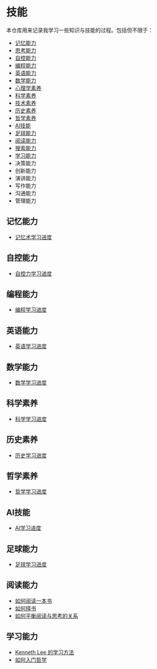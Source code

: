 # 技能

本仓库用来记录我学习一些知识与技能的过程。包括但不限于：

- [记忆能力](mnemonics)
- [思考能力](thinking)
- [自控能力](willpower)
- [编程能力](programming)
- [英语能力](english)
- [数学能力](math)
- [心理学素养](psychology)
- [科学素养](science)
- [技术素养](technology)
- [历史素养](history)
- [哲学素养](philosophy)
- [AI技能](ai)
- [足球能力](football)
- [阅读能力](reading)
- [搜索能力](surfing)
- [学习能力](learning)
- 决策能力
- 创新能力
- 演讲能力
- 写作能力
- 沟通能力
- 管理能力

## 记忆能力

- [记忆术学习进度](mnemonics/schedule_of_learning_mnemonics.md)

## 自控能力

- [自控力学习进度](willpower/schedule_of_learning_willpower.md)

## 编程能力

- [编程学习进度](programming/schedule_of_learning_programming.md)

## 英语能力

- [英语学习进度](english/schedule_of_learning_english.md)

## 数学能力

- [数学学习进度](math/schedule_of_learning_math.md)

## 科学素养

- [科学学习进度](science/schedule_of_learning_science.md)

## 历史素养

- [历史学习进度](history/schedule_of_learning_history.md)

## 哲学素养

- [哲学学习进度](philosophy/schedule_of_learning_philosophy.md)

## AI技能

- [AI学习进度](ai/schedule_of_learning_ai.md)

## 足球能力

- [足球学习进度](football/schedule_of_learning_football.md)

## 阅读能力

- [如何阅读一本书](reading/how_to_read_a_book.md)
- [如何择书](reading/how_to_select_books.md)
- [如何平衡阅读与思考的关系](reading/how_to_balance_reading_and_thinking.md)

## 学习能力

- [Kenneth Lee 的学习方法](learning/kenneth_lee_learning_method.md)
- [如何入门哲学](learning/get_started_with_philosophy.md)

